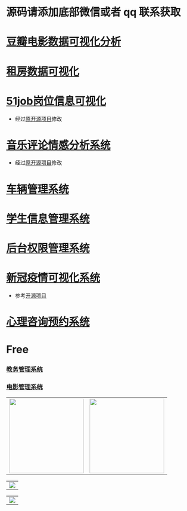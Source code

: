 # 源码请添加底部微信或者 qq 联系获取

# [豆瓣电影数据可视化分析](https://gitcode.net/k54kdk/result_display/-/blob/master/src/%E8%B1%86%E7%93%A3%E7%94%B5%E5%BD%B1%E6%95%B0%E6%8D%AE%E5%8F%AF%E8%A7%86%E5%8C%96%E5%88%86%E6%9E%90/readme.md)

# [租房数据可视化](https://gitcode.net/k54kdk/result_display/-/blob/master/src/租房数据可视化/readme.md)


# [51job岗位信息可视化](https://gitcode.net/k54kdk/result_display/-/blob/master/src/51job岗位信息可视化/readme.md)
- 经过[原开源项目](https://gitcode.net/k54kdk/Job-Analysis/-/tree/master)修改
# [音乐评论情感分析系统](https://gitcode.net/k54kdk/result_display/-/blob/master/src/音乐评论情感分析系统/readme.md)
- 经过[原开源项目](https://gitcode.net/k54kdk/Cloud_Music/-/tree/main)修改
# [车辆管理系统](https://gitcode.net/k54kdk/result_display/-/blob/master/src/车辆管理系统/readme.md)
# [学生信息管理系统](https://gitcode.net/k54kdk/result_display/-/blob/master/src/学生信息管理系统/readme.md)
# [后台权限管理系统](https://gitcode.net/k54kdk/result_display/-/blob/master/src/后台权限管理系统/readme.md)
# [新冠疫情可视化系统](https://gitcode.net/k54kdk/result_display/-/blob/master/src/新冠疫情可视化系统/readme.md)
- 参考[开源项目](https://gitcode.net/k54kdk/layuiminis)
# [心理咨询预约系统](https://gitcode.net/k54kdk/result_display/-/blob/master/src/心理咨询预约系统/readme.md)


# Free 
### [教务管理系统](https://gitcode.net/k54kdk/result_display/-/blob/master/src/教务管理系统/readme.md)
### [电影管理系统](https://gitcode.net/k54kdk/result_display/-/blob/master/src/电影管理系统/readme.md)

<div align="center">
    <table style="margin-left: auto; margin-right: auto; align:center" >
        <tr>
                <td>
                    <img src="https://gitcode.net/k54kdk/result_display/-/raw/master/src/联系二维码/微信好友.jpg" height=200/>
                </td>
                <td>
                    <img src="https://gitcode.net/k54kdk/result_display/-/raw/master/src/联系二维码/QQ好友.jpg" height=200/>
                </td>
        </tr>
    </table>
    <table style="margin-left: auto; margin-right: auto; align:center" >
        <tr>
                <td>
                    <img src="https://gitcode.net/k54kdk/result_display/-/raw/master/src/联系二维码/白.png" height/>
                </td>
        </tr>
        </table>
            <table style="margin-left: auto; margin-right: auto; align:center" >
            <tr>
                <td>
                    <img src="https://gitcode.net/k54kdk/result_display/-/raw/master/src/联系二维码/绿.png" height/>
                </td>
        </tr>
        </table>
</div>

